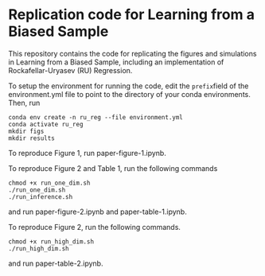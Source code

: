 # Replication code for Learning from a Biased Sample


This repository contains the code for replicating the figures and simulations in Learning from a Biased Sample, including an implementation of Rockafellar-Uryasev (RU) Regression.

To setup the environment for running the code, edit the ``prefix``field of the environment.yml file to point to the directory of your conda environments. Then, run
```
conda env create -n ru_reg --file environment.yml
conda activate ru_reg
mkdir figs
mkdir results
```

To reproduce Figure 1, run paper-figure-1.ipynb.

To reproduce Figure 2 and Table 1, run the following commands

```
chmod +x run_one_dim.sh
./run_one_dim.sh
./run_inference.sh
```

and run paper-figure-2.ipynb and paper-table-1.ipynb.

To reproduce Figure 2, run the following commands.

```
chmod +x run_high_dim.sh
./run_high_dim.sh
```
and run paper-table-2.ipynb.



